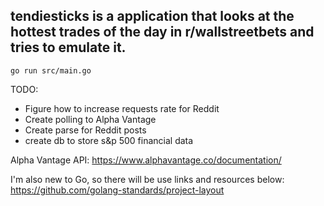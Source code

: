 ## tendiesticks is a application that looks at the hottest trades of the day in r/wallstreetbets and tries to emulate it.


```
go run src/main.go
```


TODO:
* Figure how to increase requests rate for Reddit
* Create polling to Alpha Vantage
* Create parse for Reddit posts
* create db to store s&p 500 financial data

Alpha Vantage API: https://www.alphavantage.co/documentation/

I'm also new to Go, so there will be use links and resources below:
https://github.com/golang-standards/project-layout
